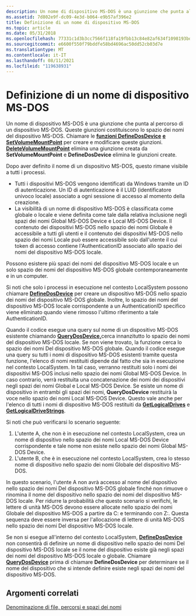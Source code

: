```yaml
---
description: Un nome di dispositivo MS-DOS è una giunzione che punta al percorso di un dispositivo MS-DOS. Queste giunzioni costituiscono lo spazio dei nomi del dispositivo MS-DOS.
ms.assetid: 7d802e9f-dc09-4e3d-b064-e9b57af396e2
title: Definizione di un nome di dispositivo MS-DOS
ms.topic: article
ms.date: 05/31/2018
ms.openlocfilehash: 77331c1d3b3cc7566f118fa19fbb13c84e82af634f1098193bdf3dcb6270ef7d
ms.sourcegitcommit: e6600f550f79bddfe58bd4696ac50dd52cb03d7e
ms.translationtype: MT
ms.contentlocale: it-IT
ms.lasthandoff: 08/11/2021
ms.locfileid: "119638931"
---
```

# <a name="defining-an-ms-dos-device-name"></a>Definizione di un nome di dispositivo MS-DOS

Un nome di dispositivo MS-DOS è una giunzione che punta al percorso di un dispositivo MS-DOS. Queste giunzioni costituiscono lo spazio dei nomi del dispositivo MS-DOS. Chiamare le [**funzioni DefineDosDevice**](/windows/desktop/api/FileAPI/nf-fileapi-definedosdevicew) [**e SetVolumeMountPoint**](/windows/desktop/api/WinBase/nf-winbase-setvolumemountpointa) per creare e modificare queste giunzioni. [**DeleteVolumeMountPoint**](/windows/desktop/api/FileAPI/nf-fileapi-deletevolumemountpointw) elimina una giunzione creata da **SetVolumeMountPoint** e **DefineDosDevice** elimina le giunzioni create.

Dopo aver definito il nome di un dispositivo MS-DOS, questo rimane visibile a tutti i processi.

-   Tutti i dispositivi MS-DOS vengono identificati da Windows tramite un ID di autenticazione. Un ID di autenticazione è il LUID (identificatore univoco locale) associato a ogni sessione di accesso al momento della creazione.
-   La visibilità di un nome di dispositivo MS-DOS è classificata come globale o locale e viene definita come tale dalla relativa inclusione negli spazi dei nomi Global MS-DOS Device e Local MS-DOS Device. Il contenuto dei dispositivi MS-DOS nello spazio dei nomi Globale è accessibile a tutti gli utenti e il contenuto dei dispositivi MS-DOS nello spazio dei nomi Locale può essere accessibile solo dall'utente il cui token di accesso contiene l'AuthenticationID associato allo spazio dei nomi del dispositivo MS-DOS locale.

Possono esistere più spazi dei nomi del dispositivo MS-DOS locale e un solo spazio dei nomi del dispositivo MS-DOS globale contemporaneamente e in un computer.

Si noti che solo i processi in esecuzione nel contesto LocalSystem possono chiamare [**DefineDosDevice**](/windows/desktop/api/FileAPI/nf-fileapi-definedosdevicew) per creare un dispositivo MS-DOS nello spazio dei nomi del dispositivo MS-DOS globale. Inoltre, lo spazio dei nomi del dispositivo MS-DOS locale corrispondente a un AuthenticationID specifico viene eliminato quando viene rimosso l'ultimo riferimento a tale AuthenticationID.

Quando il codice esegue una query sul nome di un dispositivo MS-DOS esistente chiamando [**QueryDosDevice,**](/windows/desktop/api/FileAPI/nf-fileapi-querydosdevicew)cerca innanzitutto lo spazio dei nomi del dispositivo MS-DOS locale. Se non viene trovato, la funzione cerca lo spazio dei nomi Del dispositivo MS-DOS globale. Quando il codice esegue una query su tutti i nomi di dispositivo MS-DOS esistenti tramite questa funzione, l'elenco di nomi restituiti dipende dal fatto che sia in esecuzione nel contesto LocalSystem. In tal caso, verranno restituiti solo i nomi dei dispositivi MS-DOS inclusi nello spazio dei nomi Global MS-DOS Device. In caso contrario, verrà restituita una concatenazione dei nomi dei dispositivi negli spazi dei nomi Global e Local MS-DOS Device. Se esiste un nome di dispositivo in entrambi gli spazi dei nomi, **QueryDosDevice** restituirà la voce nello spazio dei nomi Local MS-DOS Device. Questo vale anche per l'elenco di tutti i nomi di dispositivo MS-DOS restituiti da [**GetLogicalDrives**](/windows/desktop/api/FileAPI/nf-fileapi-getlogicaldrives) e [**GetLogicalDriveStrings**](/windows/desktop/api/FileAPI/nf-fileapi-getlogicaldrivestringsw).

Si noti che può verificarsi lo scenario seguente:

1.  L'utente A, che non è in esecuzione nel contesto LocalSystem, crea un nome di dispositivo nello spazio dei nomi Local MS-DOS Device corrispondente e tale nome non esiste nello spazio dei nomi Global MS-DOS Device.
2.  L'utente B, che è in esecuzione nel contesto LocalSystem, crea lo stesso nome di dispositivo nello spazio dei nomi Globale del dispositivo MS-DOS.

In questo scenario, l'utente A non avrà accesso al nome del dispositivo nello spazio dei nomi Del dispositivo MS-DOS globale finché non rimuove o rinomina il nome del dispositivo nello spazio dei nomi del dispositivo MS-DOS locale. Per ridurre la probabilità che questo scenario si verifichi, le lettere di unità MS-DOS devono essere allocate nello spazio dei nomi Globale del dispositivo MS-DOS a partire da C: e terminando con Z:. Questa sequenza deve essere inversa per l'allocazione di lettere di unità MS-DOS nello spazio dei nomi Del dispositivo MS-DOS locale.

Se non si esegue all'interno del contesto LocalSystem, [**DefineDosDevice**](/windows/desktop/api/FileAPI/nf-fileapi-definedosdevicew) non consentirà di definire un nome di dispositivo nello spazio dei nomi Del dispositivo MS-DOS locale se il nome del dispositivo esiste già negli spazi dei nomi del dispositivo MS-DOS locale o globale. Chiamare [**QueryDosDevice**](/windows/desktop/api/FileAPI/nf-fileapi-querydosdevicew) prima di chiamare **DefineDosDevice** per determinare se il nome del dispositivo che si intende definire esiste negli spazi dei nomi del dispositivo MS-DOS.

## <a name="related-topics"></a>Argomenti correlati

<dl> <dt>

[Denominazione di file, percorsi e spazi dei nomi](naming-a-file.md)
</dt> </dl>

 

 



